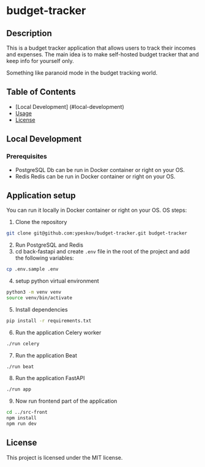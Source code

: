 # budget-tracker

## Description
This is a budget tracker application that allows users to track their incomes and expenses.
The main idea is to make self-hosted budget tracker that and keep info for yourself only.

Something like paranoid mode in the budget tracking world.

## Table of Contents
- [Local Development] (#local-development)
- [Usage](#usage)
- [License](#license)

## Local Development

### Prerequisites
- PostgreSQL
Db can be run in Docker container or right on your OS.
- Redis
Redis can be run in Docker container or right on your OS.


## Application setup
You can run it locally in Docker container or right on your OS.
OS steps:
1. Clone the repository
```bash
git clone git@github.com:ypeskov/budget-tracker.git budget-tracker
``` 
2. Run PostgreSQL and Redis
3. cd back-fastapi and create `.env` file in the root of the project and add the following variables:
```bash
cp .env.sample .env
```
4. setup python virtual environment
```bash
python3 -m venv venv
source venv/bin/activate
```
5. Install dependencies
```bash
pip install -r requirements.txt
```
6. Run the application Celery worker
```bash
./run celery
```
7. Run the application Beat
```bash
./run beat
```
8. Run the application FastAPI
```bash
./run app
```
9. Now run frontend part of the application
```bash
cd ../src-front
npm install
npm run dev
```

## License
This project is licensed under the MIT license.

